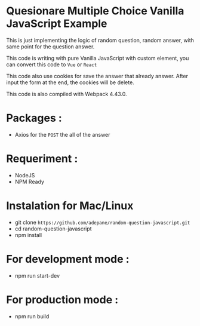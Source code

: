 # Quesionare Multiple Choice Vanilla JavaScript Example

This is just implementing the logic of random question, random answer, with
same point for the question answer. 

This code is writing with pure Vanilla JavaScript with custom element, you can
convert this code to `Vue` or `React`

This code also use cookies for save the answer that already answer. After input
the form at the end, the cookies will be delete.

This code is also compiled with Webpack 4.43.0.

# Packages :
* Axios for the `POST` the all of the answer

# Requeriment :
* NodeJS
* NPM Ready

# Instalation for Mac/Linux
* git clone `https://github.com/adepane/random-question-javascript.git`
* cd random-question-javascript
* npm install

# For development mode :
* npm run start-dev 

# For production mode :
* npm run build
